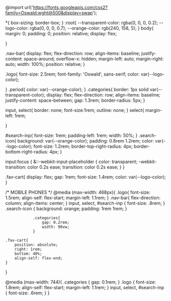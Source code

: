 @import url('https://fonts.googleapis.com/css2?family=Oswald:wght@500&display=swap');


*{
    box-sizing: border-box;
}
:root{
    --transparent-color: rgba(0, 0, 0, 0.2);
    --logo-color: rgba(0, 0, 0, 0.7);
    --orange-color: rgb(240, 158, 5);
}
body{
    margin: 0;
    padding: 0;
    position: relative;
    display: flex;
    
}

.nav-bar{
    display: flex;
    flex-direction: row;
    align-items: baseline;
    justify-content: space-around;
    overflow-x: hidden;
    margin-left: auto;
    margin-right: auto;
    width: 100%;
    position: relative;
}

.logo{
    font-size: 2.5rem;
    font-family: 'Oswald', sans-serif;
    color: var(--logo-color);

}
.period{
    color: var(--orange-color);
}
.categories{
    border: 1px solid var(--transparent-color);
    display: flex;
    flex-direction: row;
    align-items: baseline;
    justify-content: space-between;
    gap: 1.3rem;
    border-radius: 5px;
}

input, select{
    border: none;
    font-size:1rem;
    outline: none;
}
select{
    margin-left: 1rem;

}

#search-inp{
    font-size: 1rem;
    padding-left: 1rem;
    width: 50%;
}
.search-icon{
    background: var(--orange-color);
    padding: 0.8rem 1.2rem;
    color: var(--logo-color);
    font-size: 1.2rem;
    border-top-right-radius: 4px;
        border-bottom-right-radius: 4px;
}

input:focus {
    &::-webkit-input-placeholder {
        color: transparent;
        -webkit-transition: color 0.2s ease;
        transition: color 0.2s ease;
    }
}


.fav-cart{
    display: flex;
    gap: 1rem;
    font-size: 1.4rem;
    color: var(--logo-color);
}

/* MOBILE PHONES */
@media (max-width: 468px){
    .logo{
        font-size: 1.5rem;
        align-self: flex-start;
        margin-left: 1.1rem;
    }
    .nav-bar{
        flex-direction: column;
        align-items: center;
    }
        input,
        select, #search-inp {
            font-size: .8rem;
        }
                .search-icon {
                    background: orange;
                    padding: 1rem 1rem;
                }

                .categories{
                    gap: 0.2rem;
                    width: 90vw;
                }

    .fav-cart{
        position: absolute;
        right: 1rem;
        bottom: 40%; 
        align-self: flex-end;
    }
}

@media (max-width: 744){
    .categories {
            gap: 0.1rem;
        }
                .logo {
                    font-size: 1.8rem;
                    align-self: flex-start;
                    margin-left: 1.1rem;
                }
                                input,
                                select,
                                #search-inp {
                                    font-size: .6rem;
                                }
}